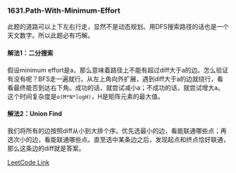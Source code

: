 ### 1631.Path-With-Minimum-Effort

此题的道路可以上下左右行走，显然不是动态规划。用DFS搜索路径的话也是一个天文数字。所以此题必有巧解。

#### 解法1：二分搜索
假设minimum effort是a，那么意味着路径上不能有超过diff大于a的边。怎么验证有没有呢？BFS走一遍就行。从左上角向外扩展，遇到diff大于a的边就绕行，看看最终能否到达右下角。成功的话，就尝试减小a；不成功的话，就尝试增大a。这个时间复杂度是```o(M*N*logH)```，H是矩阵元素的最大值。

#### 解法2：Union Find
我们将所有的边按照diff从小到大排个序。优先选最小的边，看能联通哪些点；再选次小的边，看能联通哪些点。直至选中某条边之后，发现起点和终点恰好联通，那么这条边的diff就是答案。

[LeetCode Link](https://leetcode.com/problems/path-with-minimum-effort/)
